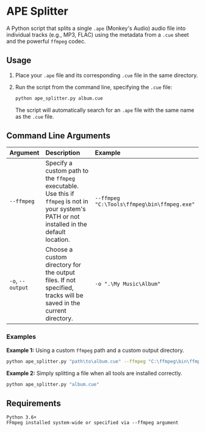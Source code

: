# APE Splitter

A Python script that splits a single `.ape` (Monkey's Audio) audio file into individual tracks (e.g., MP3, FLAC) using the metadata from a `.cue` sheet and the powerful `ffmpeg` codec.

## Usage

1.  Place your `.ape` file and its corresponding `.cue` file in the same directory.
2.  Run the script from the command line, specifying the `.cue` file:

    ```bash
    python ape_splitter.py album.cue
    ```

    The script will automatically search for an `.ape` file with the same name as the `.cue` file.

## Command Line Arguments

| Argument | Description | Example |
| :--- | :--- | :--- |
| `--ffmpeg` | Specify a custom path to the `ffmpeg` executable. Use this if `ffmpeg` is not in your system's PATH or not installed in the default location. | `--ffmpeg "C:\Tools\ffmpeg\bin\ffmpeg.exe"` |
| `-o`, `--output` | Choose a custom directory for the output files. If not specified, tracks will be saved in the current directory. | `-o ".\My Music\Album"` |

### Examples

**Example 1:** Using a custom `ffmpeg` path and a custom output directory.
```bash
python ape_splitter.py "path\to\album.cue" --ffmpeg "C:\ffmpeg\bin\ffmpeg.exe" -o ".\Output\Album"
```
**Example 2:** Simply splitting a file when all tools are installed correctly.
```bash
python ape_splitter.py "album.cue"
```

## Requirements
    Python 3.6+
    FFmpeg installed system-wide or specified via --ffmpeg argument
